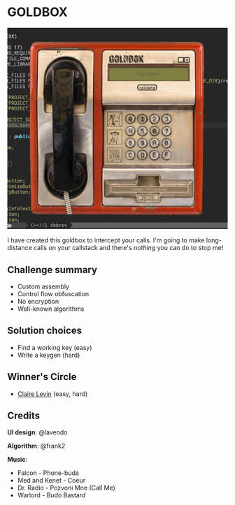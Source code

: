 # GOLDBOX

![GOLDBOX](https://github.com/frank2/crackmes/raw/master/goldbox/screenshot.png "GOLDBOX")

I have created this goldbox to intercept your calls. I'm going to make long-distance calls on your callstack and there's
*nothing* you can do to stop me!

## Challenge summary

* Custom assembly
* Control flow obfuscation
* No encryption
* Well-known algorithms

## Solution choices

* Find a working key (easy)
* Write a keygen (hard)

## Winner's Circle

* [Claire Levin](https://clairelevin.github.io/) (easy, hard)

## Credits

**UI design**: @lavendo

**Algorithm**: @frank2

**Music**:
   * Falcon - Phone-buda
   * Med and Kenet - Coeur
   * Dr. Radio - Pozvoni Mne (Call Me)   
   * Warlord - Budo Bastard
